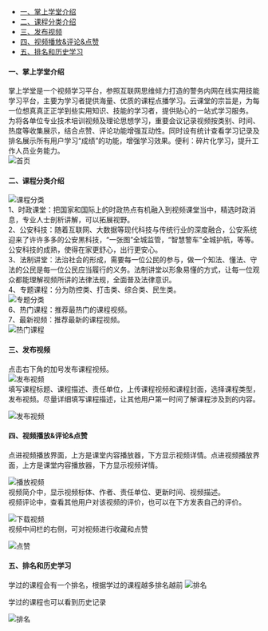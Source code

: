 <ul>
   <li><a href="#home">一、掌上学堂介绍</a></li>
   <li><a href="#course_type">二、课程分类介绍</a></li>
   <li><a href="#push_course">三、发布视频</a></li>
   <li><a href="#course_play">四、视频播放&评论&点赞</a></li>
   <li><a href="#paiming">五、排名和历史学习</a></li>
</ul>

#### 一、掌上学堂介绍  <span id='home'></span>  
掌上学堂是一个视频学习平台，参照互联网思维倾力打造的警务内网在线实用技能学习平台，主要为学习者提供海量、优质的课程点播学习。云课堂的宗旨是，为每一位想真真正正学到些实用知识、技能的学习者，提供贴心的一站式学习服务。  
为将各单位专业技术培训视频及理论思想学习，重要会议记录视频按类别、时间、热度等收集展示，结合点赞、评论功能增强互动性。同时设有统计查看学习记录及排名展示所有用户学习“成绩”的功能，增强学习效果。便利：碎片化学习，提升工作人员业务能力。  
![首页](./img/cloudclassipad/cloudclasshome.png)
#### 二、课程分类介绍  <span id='course_type'></span>
![课程分类](./img/cloudclassipad/fenlei.png)  
1、时政课堂：把国家和国际上的时政热点有机融入到视频课堂当中，精选时政消息，专业人士剖析讲解，可以拓展视野。  
2、公安科技：随着互联网、大数据等现代科技与传统行业的深度融合，公安系统迎来了许许多多的公安黑科技，“一张图”全城监管，“智慧警车”全城护航，等等。公安科技的成熟，使得在家更舒心，出行更安心。  
3、法制讲堂：法治社会的形成，需要每一位公民的参与，做一个知法、懂法、守法的公民是每一位公民应当履行的义务。法制讲堂以形象易懂的方式，让每一位观众都能理解视频所讲的法律法规，全面普及法律意识。  
4、专题课程：分为防控类、打击类、综合类、民生类。  
![专题分类](./img/cloudclassipad/zhuanti.png)    
6、热门课程：推荐最热门的课程视频。  
7、最新视频：推荐最新的课程视频。  
![热门课程](./img/cloudclassipad/remen.png)    
#### 三、发布视频  <span id='push_course'></span>
点击右下角的加号发布课程视频。  
![发布视频](./img/cloudclassipad/newbuild.jpg)   
填写课程标题、课程描述、责任单位，上传课程视频和课程封面，选择课程类型，发布视频。尽量详细填写课程描述，让其他用户第一时间了解课程涉及到的内容。
    
![发布视频](./img/cloudclassipad/fabu.png)   
#### 四、视频播放&评论&点赞  <span id='course_play'></span>
点进视频播放界面，上方是课堂内容播放器，下方显示视频详情。点进视频播放界面，上方是课堂内容播放器，下方显示视频详情。  

![播放视频](./img/cloudclassipad/bofang.png)     
视频简介中，显示视频标体、作者、责任单位、更新时间、视频描述。  
视频评论中，查看其他用户对该视频的评价，也可以在下方发表自己的评价。
  
![下载视频](./img/cloudclassipad/xiazai.png)  
视频中间栏的右侧，可对视频进行收藏和点赞  

![点赞](./img/cloudclassipad/dianzan.png)
#### 五、排名和历史学习  <span id='paiming'></span>
学过的课程会有一个排名，根据学过的课程越多排名越前
![排名](./img/cloudclassipad/paiming.png)

学过的课程也可以看到历史记录  

![排名](./img/cloudclassipad/jilu.png)


